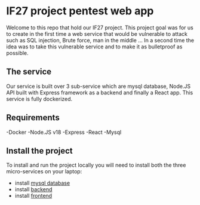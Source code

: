 # IF27 project pentest web app

Welcome to this repo that hold our IF27 project. This project goal was for us to create in the first time a web service that would be vulnerable to attack such as SQL injection, Brute force, man in the middle ... In a second time the idea was to take this vulnerable service and to make it as bulletproof as possible. 

## The service

Our service is built over 3 sub-service which are mysql database, Node.JS API built with Express framework as a backend and finally a React app. This service is fully dockerized.

## Requirements
-Docker
-Node.JS v18 
-Express
-React 
-Mysql

## Install the project

To install and run the project locally you will need to install both the three micro-services on your laptop:
- install [mysql database](./Unsecured/backendSQL/README.MD)
- install [backend](./Unsecured/backendJavascript/README.MD)
- install [frontend ](./Unsecured/frontend/README.MD)